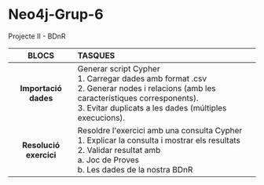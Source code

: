 # Neo4j-Grup-6
Projecte II - BDnR


| **BLOCS** | **TASQUES** |
| :---------------: | :--------------- | 
| **Importació dades** | Generar script Cypher <br> 1. Carregar dades amb format .csv <br> 2. Generar nodes i relacions (amb les característiques corresponents). <br>3. Evitar duplicats a les dades (múltiples execucions).| 
| **Resolució exercici** | Resoldre l'exercici amb una consulta Cypher <br> 1. Explicar la consulta i mostrar els resultats  <br>2. Validar resultat amb  <br>a. Joc de Proves  <br>b. Les dades de la nostra BDnR|

